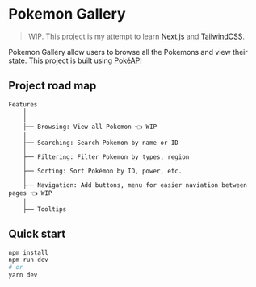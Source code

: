 # Pokemon Gallery


> WIP. This project is my attempt to learn [Next.js](https://nextjs.org/) and [TailwindCSS](https://tailwindcss.com/).


Pokemon Gallery allow users to browse all the Pokemons and view their state.
This project is built using [PokéAPI](https://pokeapi.co/)

## Project road map

```text
Features
    │
    │  
    ├── Browsing: View all Pokemon 👈 WIP
    │
    ├── Searching: Search Pokemon by name or ID
    │
    ├── Filtering: Filter Pokemon by types, region
    │
    ├── Sorting: Sort Pokémon by ID, power, etc.
    │
    ├── Navigation: Add buttons, menu for easier naviation between pages 👈 WIP
    │
    ├── Tooltips
```

## Quick start


```bash
npm install
npm run dev
# or
yarn dev
```


